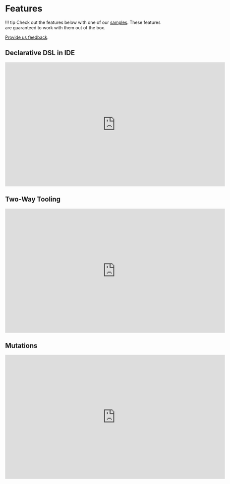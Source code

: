 <!-- omit in toc -->
# Features

!!! tip
    Check out the features below with one of our [samples](./samples.md). These features are guaranteed to work with them out of the box.

[Provide us feedback](https://forms.gle/oZk5MMhnwWiTxN6s6).

## Declarative DSL in IDE

<iframe width="709" height="400" src="https://www.youtube.com/embed/POjnWOwWqco" title="First Look at Declarative Gradle - Android Studio" frameborder="0" referrerpolicy="strict-origin-when-cross-origin" allowfullscreen></iframe>

## Two-Way Tooling

<iframe width="709" height="400" src="https://www.youtube.com/embed/0PBQ2gbQfjU" title="First Look at Declarative Gradle - Two-Way Tooling" frameborder="0" referrerpolicy="strict-origin-when-cross-origin" allowfullscreen></iframe>

## Mutations

<iframe width="709" height="400" src="https://www.youtube.com/embed/pYuVFtfMNzM" title="First Look at Declarative Gradle - Mutations" frameborder="0" referrerpolicy="strict-origin-when-cross-origin" allowfullscreen></iframe>
